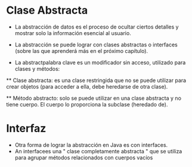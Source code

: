 # Clase Abstracta

- La abstracción de datos es el proceso de ocultar ciertos detalles y mostrar solo la información esencial al usuario.
- La abstracción se puede lograr con clases abstractas o interfaces (sobre las que aprenderá más en el próximo capítulo).

- La abstractpalabra clave es un modificador sin acceso, utilizado para clases y métodos:

** Clase abstracta: es una clase restringida que no se puede utilizar para crear objetos (para acceder a ella, debe heredarse de otra clase).

 ** Método abstracto: solo se puede utilizar en una clase abstracta y no tiene cuerpo. El cuerpo lo proporciona la subclase (heredado de).


# Interfaz

- Otra forma de lograr la abstracción en Java es con interfaces.
- An interfacees una " clase completamente abstracta " que se utiliza para agrupar métodos relacionados con cuerpos vacíos